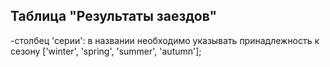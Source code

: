 ## Таблица "Результаты заездов"

-столбец 'серии': в названии необходимо указывать принадлежность к сезону ['winter', 'spring',
'summer', 'autumn'];
